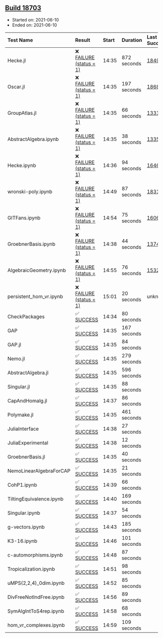 ## [Build 18703](https://oscarci.mathematik.uni-kl.de/job/oscar/18703/)

* Started on: 2021-06-10
* Ended on: 2021-06-10

| Test Name    | Result | Start | Duration | Last Success | First Failure |
|:-------------|:-------|:------|:---------|:-------------|:--------------|
| Hecke.jl | ❌ [FAILURE (status = 1)](https://oscarci.mathematik.uni-kl.de/job/oscar/18703/artifact/logs/build-18703/Hecke.jl.log) | 14:35 | 872 seconds | [18490](https://oscarci.mathematik.uni-kl.de/job/oscar/18490/) | [18491](https://oscarci.mathematik.uni-kl.de/job/oscar/18491/) |
| Oscar.jl | ❌ [FAILURE (status = 1)](https://oscarci.mathematik.uni-kl.de/job/oscar/18703/artifact/logs/build-18703/Oscar.jl.log) | 14:35 | 197 seconds | [18684](https://oscarci.mathematik.uni-kl.de/job/oscar/18684/) | [18685](https://oscarci.mathematik.uni-kl.de/job/oscar/18685/) |
| GroupAtlas.jl | ❌ [FAILURE (status = 1)](https://oscarci.mathematik.uni-kl.de/job/oscar/18703/artifact/logs/build-18703/GroupAtlas.jl.log) | 14:35 | 66 seconds | [13311](https://oscarci.mathematik.uni-kl.de/job/oscar/13311/) | [13312](https://oscarci.mathematik.uni-kl.de/job/oscar/13312/) |
| AbstractAlgebra.ipynb | ❌ [FAILURE (status = 1)](https://oscarci.mathematik.uni-kl.de/job/oscar/18703/artifact/logs/build-18703/AbstractAlgebra.ipynb.log) | 14:35 | 38 seconds | [13355](https://oscarci.mathematik.uni-kl.de/job/oscar/13355/) | [13356](https://oscarci.mathematik.uni-kl.de/job/oscar/13356/) |
| Hecke.ipynb | ❌ [FAILURE (status = 1)](https://oscarci.mathematik.uni-kl.de/job/oscar/18703/artifact/logs/build-18703/Hecke.ipynb.log) | 14:36 | 94 seconds | [16463](https://oscarci.mathematik.uni-kl.de/job/oscar/16463/) | [16464](https://oscarci.mathematik.uni-kl.de/job/oscar/16464/) |
| wronski-poly.ipynb | ❌ [FAILURE (status = 1)](https://oscarci.mathematik.uni-kl.de/job/oscar/18703/artifact/logs/build-18703/wronski-poly.ipynb.log) | 14:49 | 87 seconds | [18314](https://oscarci.mathematik.uni-kl.de/job/oscar/18314/) | [18315](https://oscarci.mathematik.uni-kl.de/job/oscar/18315/) |
| GITFans.ipynb | ❌ [FAILURE (status = 1)](https://oscarci.mathematik.uni-kl.de/job/oscar/18703/artifact/logs/build-18703/GITFans.ipynb.log) | 14:54 | 75 seconds | [16068](https://oscarci.mathematik.uni-kl.de/job/oscar/16068/) | [16069](https://oscarci.mathematik.uni-kl.de/job/oscar/16069/) |
| GroebnerBasis.ipynb | ❌ [FAILURE (status = 1)](https://oscarci.mathematik.uni-kl.de/job/oscar/18703/artifact/logs/build-18703/GroebnerBasis.ipynb.log) | 14:38 | 44 seconds | [13748](https://oscarci.mathematik.uni-kl.de/job/oscar/13748/) | [13749](https://oscarci.mathematik.uni-kl.de/job/oscar/13749/) |
| AlgebraicGeometry.ipynb | ❌ [FAILURE (status = 1)](https://oscarci.mathematik.uni-kl.de/job/oscar/18703/artifact/logs/build-18703/AlgebraicGeometry.ipynb.log) | 14:55 | 76 seconds | [15322](https://oscarci.mathematik.uni-kl.de/job/oscar/15322/) | [15323](https://oscarci.mathematik.uni-kl.de/job/oscar/15323/) |
| persistent_hom_vr.ipynb | ❌ [FAILURE (status = 1)](https://oscarci.mathematik.uni-kl.de/job/oscar/18703/artifact/logs/build-18703/persistent_hom_vr.ipynb.log) | 15:01 | 20 seconds | unknown | unknown |
| CheckPackages | ✅ [SUCCESS](https://oscarci.mathematik.uni-kl.de/job/oscar/18703/artifact/logs/build-18703/CheckPackages.log) | 14:34 | 80 seconds |  |  |
| GAP | ✅ [SUCCESS](https://oscarci.mathematik.uni-kl.de/job/oscar/18703/artifact/logs/build-18703/GAP.log) | 14:35 | 167 seconds |  |  |
| GAP.jl | ✅ [SUCCESS](https://oscarci.mathematik.uni-kl.de/job/oscar/18703/artifact/logs/build-18703/GAP.jl.log) | 14:35 | 84 seconds |  |  |
| Nemo.jl | ✅ [SUCCESS](https://oscarci.mathematik.uni-kl.de/job/oscar/18703/artifact/logs/build-18703/Nemo.jl.log) | 14:35 | 279 seconds |  |  |
| AbstractAlgebra.jl | ✅ [SUCCESS](https://oscarci.mathematik.uni-kl.de/job/oscar/18703/artifact/logs/build-18703/AbstractAlgebra.jl.log) | 14:35 | 596 seconds |  |  |
| Singular.jl | ✅ [SUCCESS](https://oscarci.mathematik.uni-kl.de/job/oscar/18703/artifact/logs/build-18703/Singular.jl.log) | 14:35 | 88 seconds |  |  |
| CapAndHomalg.jl | ✅ [SUCCESS](https://oscarci.mathematik.uni-kl.de/job/oscar/18703/artifact/logs/build-18703/CapAndHomalg.jl.log) | 14:37 | 86 seconds |  |  |
| Polymake.jl | ✅ [SUCCESS](https://oscarci.mathematik.uni-kl.de/job/oscar/18703/artifact/logs/build-18703/Polymake.jl.log) | 14:35 | 461 seconds |  |  |
| JuliaInterface | ✅ [SUCCESS](https://oscarci.mathematik.uni-kl.de/job/oscar/18703/artifact/logs/build-18703/JuliaInterface.log) | 14:38 | 27 seconds |  |  |
| JuliaExperimental | ✅ [SUCCESS](https://oscarci.mathematik.uni-kl.de/job/oscar/18703/artifact/logs/build-18703/JuliaExperimental.log) | 14:38 | 12 seconds |  |  |
| GroebnerBasis.jl | ✅ [SUCCESS](https://oscarci.mathematik.uni-kl.de/job/oscar/18703/artifact/logs/build-18703/GroebnerBasis.jl.log) | 14:35 | 40 seconds |  |  |
| NemoLinearAlgebraForCAP | ✅ [SUCCESS](https://oscarci.mathematik.uni-kl.de/job/oscar/18703/artifact/logs/build-18703/NemoLinearAlgebraForCAP.log) | 14:35 | 21 seconds |  |  |
| CohP1.ipynb | ✅ [SUCCESS](https://oscarci.mathematik.uni-kl.de/job/oscar/18703/artifact/logs/build-18703/CohP1.ipynb.log) | 14:39 | 66 seconds |  |  |
| TiltingEquivalence.ipynb | ✅ [SUCCESS](https://oscarci.mathematik.uni-kl.de/job/oscar/18703/artifact/logs/build-18703/TiltingEquivalence.ipynb.log) | 14:40 | 169 seconds |  |  |
| Singular.ipynb | ✅ [SUCCESS](https://oscarci.mathematik.uni-kl.de/job/oscar/18703/artifact/logs/build-18703/Singular.ipynb.log) | 14:37 | 54 seconds |  |  |
| g-vectors.ipynb | ✅ [SUCCESS](https://oscarci.mathematik.uni-kl.de/job/oscar/18703/artifact/logs/build-18703/g-vectors.ipynb.log) | 14:43 | 185 seconds |  |  |
| K3-16.ipynb | ✅ [SUCCESS](https://oscarci.mathematik.uni-kl.de/job/oscar/18703/artifact/logs/build-18703/K3-16.ipynb.log) | 14:46 | 101 seconds |  |  |
| c-automorphisms.ipynb | ✅ [SUCCESS](https://oscarci.mathematik.uni-kl.de/job/oscar/18703/artifact/logs/build-18703/c-automorphisms.ipynb.log) | 14:48 | 87 seconds |  |  |
| Tropicalization.ipynb | ✅ [SUCCESS](https://oscarci.mathematik.uni-kl.de/job/oscar/18703/artifact/logs/build-18703/Tropicalization.ipynb.log) | 14:51 | 98 seconds |  |  |
| uMPS(2,2,4)_0dim.ipynb | ✅ [SUCCESS](https://oscarci.mathematik.uni-kl.de/job/oscar/18703/artifact/logs/build-18703/uMPS-2-2-4-_0dim.ipynb.log) | 14:52 | 85 seconds |  |  |
| DivFreeNotIndFree.ipynb | ✅ [SUCCESS](https://oscarci.mathematik.uni-kl.de/job/oscar/18703/artifact/logs/build-18703/DivFreeNotIndFree.ipynb.log) | 14:56 | 89 seconds |  |  |
| SymAlgIntToS4rep.ipynb | ✅ [SUCCESS](https://oscarci.mathematik.uni-kl.de/job/oscar/18703/artifact/logs/build-18703/SymAlgIntToS4rep.ipynb.log) | 14:58 | 68 seconds |  |  |
| hom_vr_complexes.ipynb | ✅ [SUCCESS](https://oscarci.mathematik.uni-kl.de/job/oscar/18703/artifact/logs/build-18703/hom_vr_complexes.ipynb.log) | 14:59 | 109 seconds |  |  |
